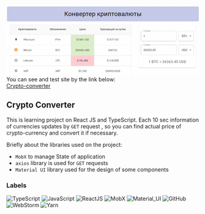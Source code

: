 [![header](https://github.com/laruse91/004.crypto-coverter/blob/main/public/title.png?raw=true)](https://crypto-converter.web.app)
You can see and test site by the link below:  
[Crypto-converter](https://crypto-converter.web.app)

## Crypto Converter
This is learning project on React JS and TypeScript. Each 10 sec information of currencies updates by `GET` request , so you can find actual price of crypto-currency and convert it if necessary.

Briefly about the libraries used on the project:
* `MobX` to manage State of application
* `axios` library is used for `GET` requests
* `Material UI` library used for the design of some components


### Labels
![TypeScript](https://img.shields.io/badge/-TypeScript-%233178c6?style=flat-square&logo=typescript&logoColor=white 'TypeScript')
![JavaScript](https://img.shields.io/badge/-JavaScript-%23DAF7A6?style=flat-square&logo=javaScript&logoColor=%23607d8b 'JavaScript')
![ReactJS](https://img.shields.io/badge/-React_JS-%2361dafb?style=flat-square&logo=react&logoColor=%23000000 'React JS')
![MobX](https://img.shields.io/badge/-MobX-%23f9a825?style=flat-square&logo=mobx&logoColor=%23616161 'MobX')
![Material_UI](https://img.shields.io/badge/-Material_UI-%231976d2?style=flat-square&logo=material-ui 'AntDesign')
![GitHub](https://img.shields.io/badge/-GitHub-%23212121?style=flat-square&logo=gitHub 'GitHub')
![WebStorm](https://img.shields.io/badge/-WebStorm-%23607d8b?style=flat-square&logo=webstorm&logoColor=white 'WebStorm')
![Yarn](https://img.shields.io/badge/-Yarn-%23eeeeee?style=flat-square&logo=yarn 'Yarn')
